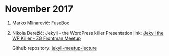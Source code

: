 # November 2017

1. Marko Mlinarević: FuseBox

2. Nikola Derežić: Jekyll - the WordPress killer
    Presentation link: [Jekyll the WP Killer - ZG Frontman Meetup](https://docs.google.com/presentation/d/1VvbhxLfLkqFPmGdTo3MNbF7jeXsF8tE_Ri2487OFLBo)

    Github repository: [jekyll-meetup-lecture](https://github.com/knee-cola/jekyll-meetup-lecture "jekyll-meetup-lecture")
